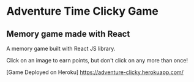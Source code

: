 # Adventure Time Clicky Game

## Memory game made with React

A memory game built with React JS library. 

Click on an image to earn points, but don't click on any more than once!


[Game Deployed on Heroku] https://adventure-clicky.herokuapp.com/
